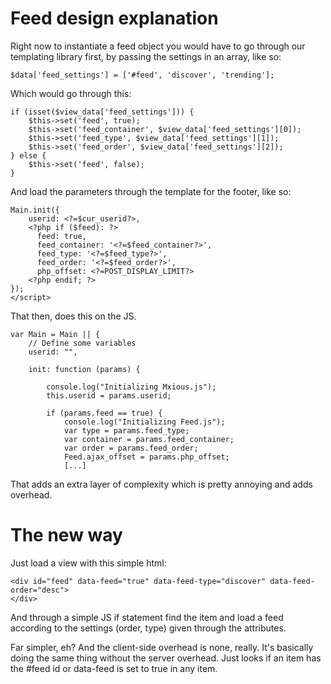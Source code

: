 Feed design explanation
=========================

Right now to instantiate a feed object you would have to go through our templating library first, by passing the settings in an array, like so:

	$data['feed_settings'] = ['#feed', 'discover', 'trending'];

Which would go through this:

	if (isset($view_data['feed_settings'])) {
		$this->set('feed', true);
		$this->set('feed_container', $view_data['feed_settings'][0]);
		$this->set('feed_type', $view_data['feed_settings'][1]);
		$this->set('feed_order', $view_data['feed_settings'][2]);
	} else {
		$this->set('feed', false);
	}

And load the parameters through the template for the footer, like so:

	Main.init({
		userid: <?=$cur_userid?>,
		<?php if ($feed): ?>
		  feed: true,
	      feed_container: '<?=$feed_container?>',
		  feed_type: '<?=$feed_type?>',
		  feed_order: '<?=$feed_order?>',
		  php_offset: <?=POST_DISPLAY_LIMIT?>
		<?php endif; ?>
	});
	</script>

That then, does this on the JS.
	
	var Main = Main || {
		// Define some variables
		userid: "",

		init: function (params) {
			
			console.log("Initializing Mxious.js");
			this.userid = params.userid;

			if (params.feed == true) {
				console.log("Initializing Feed.js");
				var type = params.feed_type;
				var container = params.feed_container;
				var order = params.feed_order;
				Feed.ajax_offset = params.php_offset;
				[...]

That adds an extra layer of complexity which is pretty annoying and adds overhead.

The new way
=============

Just load a view with this simple html:

	<div id="feed" data-feed="true" data-feed-type="discover" data-feed-order="desc">
	</div>

And through a simple JS if statement find the item and load a feed according to the settings (order, type) given through the attributes.

Far simpler, eh?
And the client-side overhead is none, really. It's basically doing the same thing without the server overhead. Just looks if an item has the #feed id or data-feed is set to true in any item.
